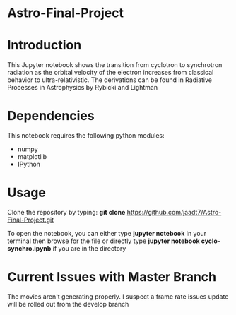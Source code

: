 # Astro-Final-Project

# Introduction

This Jupyter notebook shows the transition from cyclotron to synchrotron radiation as the orbital velocity of the electron increases from classical behavior to ultra-relativistic. The derivations can be found in Radiative Processes in Astrophysics by Rybicki and Lightman

# Dependencies

This notebook requires the following python modules:
  * numpy
  * matplotlib
  * IPython
# Usage

Clone the repository by typing:
**git clone** https://github.com/jaadt7/Astro-Final-Project.git

To open the notebook, you can either type **jupyter notebook** in your terminal then browse for the file or directly type **jupyter notebook cyclo-synchro.ipynb** if you are in the directory

# Current Issues with Master Branch

The movies aren't generating properly. I suspect a frame rate issues update will be rolled out from the develop branch
